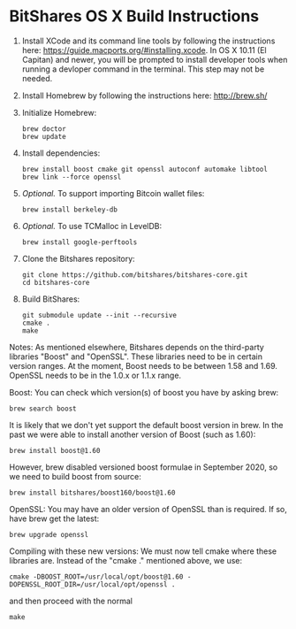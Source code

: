 BitShares OS X Build Instructions
===============================

1. Install XCode and its command line tools by following the instructions here: https://guide.macports.org/#installing.xcode. 
   In OS X 10.11 (El Capitan) and newer, you will be prompted to install developer tools when running a devloper command in the terminal. This step may not be needed.


2. Install Homebrew by following the instructions here: http://brew.sh/

3. Initialize Homebrew:
   ```
   brew doctor
   brew update
   ```

4. Install dependencies:
   ```
   brew install boost cmake git openssl autoconf automake libtool 
   brew link --force openssl 
   ```

5. *Optional.* To support importing Bitcoin wallet files:
   ```
   brew install berkeley-db
   ```

6. *Optional.* To use TCMalloc in LevelDB:
   ```
   brew install google-perftools
   ```

7. Clone the Bitshares repository:
   ```
   git clone https://github.com/bitshares/bitshares-core.git
   cd bitshares-core
   ```

8. Build BitShares:
   ```
   git submodule update --init --recursive
   cmake .
   make
   ```
Notes:
As mentioned elsewhere, Bitshares depends on the third-party libraries "Boost" and "OpenSSL". These libraries need to be in certain version ranges. At the moment, Boost needs to be between 1.58 and 1.69. OpenSSL needs to be in the 1.0.x or 1.1.x range.

Boost:
You can check which version(s) of boost you have by asking brew:
   ```
   brew search boost
   ```
It is likely that we don't yet support the default boost version in brew.
In the past we were able to install another version of Boost (such as 1.60):
   ```
   brew install boost@1.60
   ```
However, brew disabled versioned boost formulae in September 2020, so we need to build boost from source:
   ```
   brew install bitshares/boost160/boost@1.60
   ```

OpenSSL:
You may have an older version of OpenSSL than is required. If so, have brew get the latest:
   ```
   brew upgrade openssl
   ```

Compiling with these new versions:
We must now tell cmake where these libraries are. Instead of the "cmake ." mentioned above, we use:
   ```
   cmake -DBOOST_ROOT=/usr/local/opt/boost@1.60 -DOPENSSL_ROOT_DIR=/usr/local/opt/openssl .
   ```
and then proceed with the normal
   ```
   make
   ```